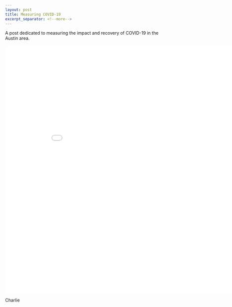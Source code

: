 ```yaml
---
layout: post
title: Measuring COVID-19
excerpt_separator: <!--more-->
---
```


A post dedicated to measuring the impact and recovery of COVID-19 in the Austin area. 

<!--more-->

<iframe width="900" height="800" frameborder="0" scrolling="no" src="//plotly.com/~charlie2343/60.embed?autosize=true&link=false"></iframe>

Charlie

